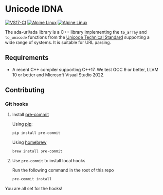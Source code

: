 # Unicode IDNA
[![VS17-CI](https://github.com/ada-url/idna/actions/workflows/vs.yml/badge.svg)](https://github.com/ada-url/idna/actions/workflows/vs.yml)
[![Alpine Linux](https://github.com/ada-url/idna/actions/workflows/alpine.yml/badge.svg)](https://github.com/ada-url/idna/actions/workflows/alpine.yml)
[![Alpine Linux](https://github.com/ada-url/idna/actions/workflows/alpine.yml/badge.svg)](https://github.com/ada-url/idna/actions/workflows/alpine.yml)

The ada-url/ada library is a C++ library implementing the `to_array` and `to_unicode` functions from the [Unicode Technical Standard](https://www.unicode.org/reports/tr46/#ToUnicode) supporting a wide range of systems. It is suitable for URL parsing.


## Requirements

- A recent C++ compiler supporting C++17. We test GCC 9 or better, LLVM 10 or better and Microsoft Visual Studio 2022.

## Contributing

### Git hooks

1. Install [pre-commit](https://pre-commit.com/)

    Using [pip](https://www.w3schools.com/python/python_pip.asp):
    ```bash
    pip install pre-commit
    ```
    Using [homebrew](https://brew.sh/index_pt-br)
    ```bash
    brew install pre-commit
    ```

2. Use `pre-commit` to install local hooks

    Run the following command in the root of this repo
    ```bash
    pre-commit install
    ```

You are all set for the hooks!
